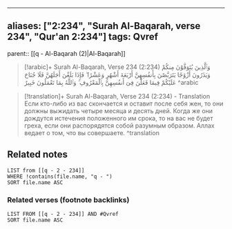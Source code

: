 
---
aliases: ["2:234", "Surah Al-Baqarah, verse 234", "Qur'an 2:234"]
tags: Qvref
---

parent:: [[q - Al-Baqarah (2)|Al-Baqarah]]

> [!arabic]+ Surah Al-Baqarah, Verse 234 (2:234)
> <span class="quran-arabic">وَٱلَّذِينَ يُتَوَفَّوْنَ مِنكُمْ وَيَذَرُونَ أَزْوَٰجًا يَتَرَبَّصْنَ بِأَنفُسِهِنَّ أَرْبَعَةَ أَشْهُرٍ وَعَشْرًا ۖ فَإِذَا بَلَغْنَ أَجَلَهُنَّ فَلَا جُنَاحَ عَلَيْكُمْ فِيمَا فَعَلْنَ فِىٓ أَنفُسِهِنَّ بِٱلْمَعْرُوفِ ۗ وَٱللَّهُ بِمَا تَعْمَلُونَ خَبِيرٌ</span>
^arabic

> [!translation]+ Surah Al-Baqarah, Verse 234 (2:234) - Translation
> Если кто-либо из вас скончается и оставит после себя жен, то они должны выжидать четыре месяца и десять дней. Когда же они дождутся истечения положенного им срока, то на вас не будет греха, если они распорядятся собой разумным образом. Аллах ведает о том, что вы совершаете.
^translation



## Related notes
```dataview
LIST from [[q - 2 - 234]]
WHERE !contains(file.name, "q - ")
SORT file.name ASC
```

### Related verses (footnote backlinks)
```dataview
LIST FROM [[q - 2 - 234]] AND #Qvref
SORT file.name ASC
```

